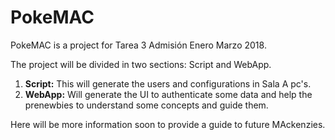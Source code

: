 # PokeMAC

PokeMAC is a project for Tarea 3 Admisión Enero Marzo 2018.

The project will be divided in two sections: Script and WebApp.

1. **Script:** This will generate the users and configurations in Sala A pc's. 
2. **WebApp:** Will generate the UI to authenticate some data and help the prenewbies to understand some concepts and guide them. 


Here will be more information soon to provide a guide to future MAckenzies.
